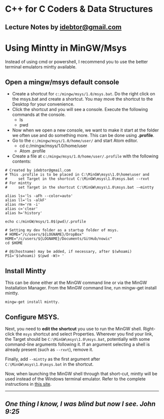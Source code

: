 # C++ for C Coders & Data Structures
Lecture Notes by idebtor@gmail.com
-------------------
# Using Mintty in MinGW/Msys

Instead of using cmd or powershell, I recommend you to use the better terminal emulators mintty available.

## Open a mingw/msys default console
  - Create a shortcut for `c:/mingw/msys/1.0/msys.bat`. Do the right click on the msys.bat and create a shortcut. You may move the shortcut to the Desktop for your convenience.    
  - Click the shortcut and you will see a console. Execute the following commands at the console.
    - ls
    - pwd
  - Now when we open a new console, we want to make it start at the folder we often use and do something more.  This can be done using __.profile__.
  - Go to the `c:/mingw/msys/1.0/home/user/` and start Atom editor.
    - cd c:/mingw/msys/1.0/home/user
    - Atom .profile
  - Create a file at `c:/mingw/msys/1.0/home/user/.profile` with the following contents:

```  
# Created by idebtor@gmail.com
# This .profile is to be placed in C:\MinGW\msys\1.0\home\user and
#     set Target in the shortcut C:\MinGW\msys\1.0\msys.bat --rxvt
# For mintty
#     set Target in the shortcut C:\MinGW\msys\1.0\msys.bat -–mintty

alias ls='ls -aFh --color=auto'
alias ll='ls -alkF'
alias rm='rm -i'
alias c='clear'
alias h='history'

echo c:/minGW/msys/1.0$(pwd)/.profile

# Setting my dev folder as a startup folder of msys.
# HOME="/c/users/${LOGNAME}/DropBox"
HOME="/c/users/${LOGNAME}/Documents/GitHub/nowic"
cd $HOME

# @$(hostname) may be added, if necessary, after $(whoami)
PS1='$(whoami) $(pwd -W)> '
```

## Install Mintty
This can be done either at the MinGW command line or via the MinGW Installation Manager.  From the MinGW command line, run mingw-get install mintty.

```
mingw-get install mintty.
```
## Configure MSYS.  
Next, you need to __edit the shortcut__ you use to run the MinGW shell.  Right-click the `msys` shortcut and select Properties. Wherever you find your link, the Target should be `C:\MinGW\msys\1.0\msys.bat`, potentially with some command-line arguments following it. If an argument selecting a shell is already present (such as `--rxvt`), remove it.  

Finally, add `--mintty` as the first argument after ` C:\MinGW\msys\1.0\msys.bat` in the shortcut.

Now, when launching the MinGW shell through that short-cut, mintty will be used instead of the Windows terminal emulator.  Refer to the complete instructions in [this site](
https://sites.google.com/site/axusdev/tutorials/installminttyformsys).

----------------------------
_One thing I know, I was blind but now I see. John 9:25_
----------------------------
